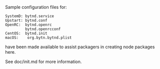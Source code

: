 Sample configuration files for:
```
SystemD: bytnd.service
Upstart: bytnd.conf
OpenRC:  bytnd.openrc
         bytnd.openrcconf
CentOS:  bytnd.init
macOS:    org.bytn.bytnd.plist
```
have been made available to assist packagers in creating node packages here.

See doc/init.md for more information.
